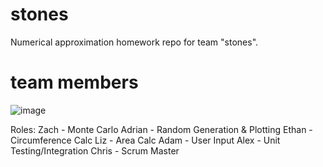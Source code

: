 # stones
Numerical approximation homework repo for team "stones".

# team members
![image](https://github.com/eedp-2023/stones/assets/5890722/1782164b-e68b-4748-8933-22a077b2cc3c)

Roles:
Zach - Monte Carlo
Adrian - Random Generation & Plotting
Ethan - Circumference Calc
Liz - Area Calc
Adam - User Input
Alex - Unit Testing/Integration
Chris - Scrum Master
